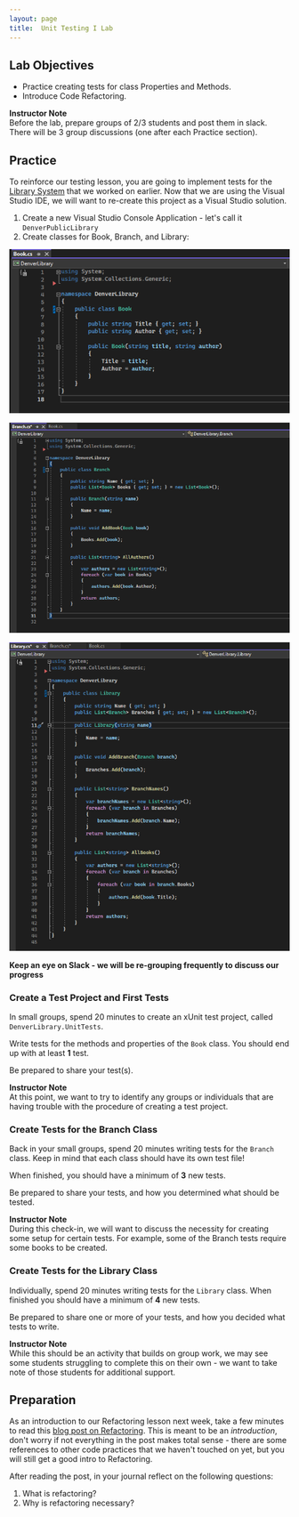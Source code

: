 ```yaml
---
layout: page
title:  Unit Testing I Lab
---
```


## Lab Objectives
* Practice creating tests for class Properties and Methods.
* Introduce Code Refactoring.

<aside class="instructor-notes">
  <p><strong>Instructor Note</strong><br>Before the lab, prepare groups of 2/3 students and post them in slack.  There will be 3 group discussions (one after each Practice section).</p>
</aside>

## Practice

To reinforce our testing lesson, you are going to implement tests for the [Library System](/module1/labs/Week3/ClassInteraction) that we worked on earlier.  Now that we are using the Visual Studio IDE, we will want to re-create this project as a Visual Studio solution.

1. Create a new Visual Studio Console Application - let's call it `DenverPublicLibrary`
2. Create classes for Book, Branch, and Library:

![DenverLibraryBook](/assets/images/module1/Week4/DenverLibrary_Book.png)

![DenverLibraryBranch](/assets/images/module1/Week4/DenverLibrary_Branch.png)

![DenverLibraryLibrary](/assets/images/module1/Week4/DenverLibrary_Library.png)


**Keep an eye on Slack - we will be re-grouping frequently to discuss our progress**

### Create a Test Project and First Tests

In small groups, spend 20 minutes to create an xUnit test project, called `DenverLibrary.UnitTests`.

Write tests for the methods and properties of the `Book` class.  You should end up with at least **1** test.  

Be prepared to share your test(s).

<aside class="instructor-notes">
  <p><strong>Instructor Note</strong><br>At this point, we want to try to identify any groups or individuals that are having trouble with the procedure of creating a test project.</p>
</aside>

### Create Tests for the Branch Class

Back in your small groups, spend 20 minutes writing tests for the `Branch` class.  Keep in mind that each class should have its own test file!

When finished, you should have a minimum of **3** new tests.  

Be prepared to share your tests, and how you determined what should be tested.

<aside class="instructor-notes">
  <p><strong>Instructor Note</strong><br>During this check-in, we will want to discuss the necessity for creating some setup for certain tests.  For example, some of the Branch tests require some books to be created.</p>
</aside>

### Create Tests for the Library Class

Individually, spend 20 minutes writing tests for the `Library` class.  When finished you should have a minimum of **4** new tests.

Be prepared to share one or more of your tests, and how you decided what tests to write.

<aside class="instructor-notes">
  <p><strong>Instructor Note</strong><br>While this should be an activity that builds on group work, we may see some students struggling to complete this on their own - we want to take note of those students for additional support.</p>
</aside>

## Preparation

As an introduction to our Refactoring lesson next week, take a few minutes to read this [blog post on Refactoring](https://www.bmc.com/blogs/code-refactoring-explained/).  This is meant to be an _introduction_, don't worry if not everything in the post makes total sense - there are some references to other code practices that we haven't touched on yet, but you will still get a good intro to Refactoring.

After reading the post, in your journal reflect on the following questions:
1. What is refactoring?
1. Why is refactoring necessary?

